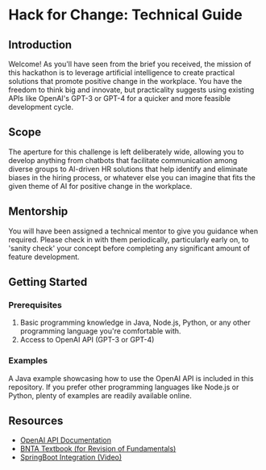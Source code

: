 # Hack for Change: Technical Guide

## Introduction

Welcome! As you'll have seen from the brief you received, the mission of this hackathon is to leverage artificial intelligence to create practical solutions that promote positive change in the workplace. You have the freedom to think big and innovate, but practicality suggests using existing APIs like OpenAI's GPT-3 or GPT-4 for a quicker and more feasible development cycle.

## Scope

The aperture for this challenge is left deliberately wide, allowing you to develop anything from chatbots that facilitate communication among diverse groups to AI-driven HR solutions that help identify and eliminate biases in the hiring process, or whatever else you can imagine that fits the given theme of AI for positive change in the workplace.

## Mentorship

You will have been assigned a technical mentor to give you guidance when required. Please check in with them periodically, particularly early on, to 'sanity check' your concept before completing any significant amount of feature development.

## Getting Started

### Prerequisites
1. Basic programming knowledge in Java, Node.js, Python, or any other programming language you're comfortable with.
2. Access to OpenAI API (GPT-3 or GPT-4)

### Examples
A Java example showcasing how to use the OpenAI API is included in this repository. If you prefer other programming languages like Node.js or Python, plenty of examples are readily available online.

## Resources
- [OpenAI API Documentation](https://beta.openai.com/docs/)
- [BNTA Textbook (for Revision of Fundamentals)](https://brightnetwork-technology-academy.github.io/curriculum/)
- [SpringBoot Integration (Video)](https://www.youtube.com/watch?v=HlDkuFy8xRM)

